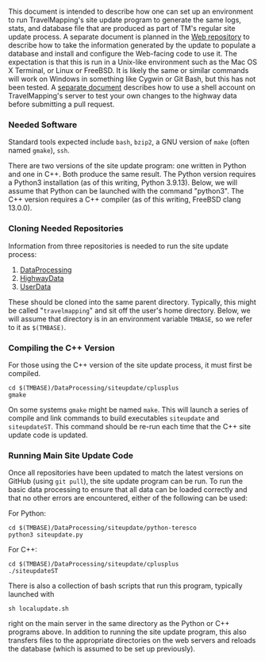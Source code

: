 This document is intended to describe how one can set up an environment to run TravelMapping's site update program to generate the same logs, stats, and database file that are produced as part of TM's regular site update process.  A separate document is planned in the [Web repository](https://github.com/TravelMapping/Web/) to describe how to take the information generated by the update to populate a database and install and configure the Web-facing code to use it.  The expectation is that this is run in a Unix-like environment such as the Mac OS X Terminal, or Linux or FreeBSD.  It is likely the same or similar commands will work on Windows in something like Cygwin or Git Bash, but this has not been tested.  A [separate document](RUNNING.md) describes how to use a shell account on TravelMapping's server to test your own changes to the highway data before submitting a pull request.

### Needed Software

Standard tools expected include `bash`, `bzip2`, a GNU version of `make` (often named `gmake`), `ssh`.

There are two versions of the site update program: one written in Python and one in C++.  Both produce the same result.  The Python version requires a Python3 installation (as of this writing, Python 3.9.13).  Below, we will assume that Python can be launched with the command "python3".  The C++ version requires a C++ compiler (as of this writing, FreeBSD clang 13.0.0).

### Cloning Needed Repositories

Information from three repositories is needed to run the site update process:

1. [DataProcessing](https://github.com/TravelMapping/DataProcessing/)
2. [HighwayData](https://github.com/TravelMapping/HighwayData/)
3. [UserData](https://github.com/TravelMapping/UserData/)

These should be cloned into the same parent directory.  Typically, this might be called "`travelmapping`" and sit off the user's home directory.  Below, we will assume that directory is in an environment variable `TMBASE`, so we refer to it as `$(TMBASE)`.

### Compiling the C++ Version

For those using the C++ version of the site update process, it must first be compiled.

```
cd $(TMBASE)/DataProcessing/siteupdate/cplusplus
gmake
```

On some systems `gmake` might be named `make`.  This will launch a series of compile and link commands to build executables `siteupdate` and `siteupdateST`.  This command should be re-run each time that the C++ site update code is updated.

### Running Main Site Update Code

Once all repositories have been updated to match the latest versions on GitHub (using `git pull`), the site update program can be run.  To run the basic data processing to ensure that all data can be loaded correctly and that no other errors are encountered, either of the following can be used:

For Python:


```
cd $(TMBASE)/DataProcessing/siteupdate/python-teresco
python3 siteupdate.py
```

For C++:


```
cd $(TMBASE)/DataProcessing/siteupdate/cplusplus
./siteupdateST
```

There is also a collection of bash scripts that run this program, typically launched with

```
sh localupdate.sh
```

right on the main server in the same directory as the Python or C++ programs above.  In addition to running the site update program, this also transfers files to the appropriate directories on the web servers and reloads the database (which is assumed to be set up previously).
